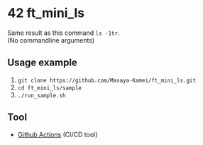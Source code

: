 # 42 ft_mini_ls

Same result as this command `ls -1tr`.  
(No commandline arguments)

## Usage example

1. `git clone https://github.com/Masaya-Kamei/ft_mini_ls.git`
2. `cd ft_mini_ls/sample`
3. `./run_sample.sh`

## Tool

- [Github Actions](https://docs.github.com/ja/actions) (CI/CD tool)
